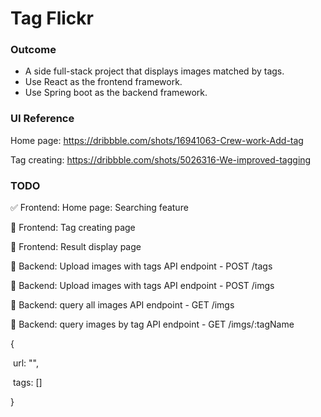 # Tag Flickr



### Outcome

- A side full-stack project that displays images matched by tags.
- Use React as the frontend framework.
- Use Spring boot as the backend framework.

 

### UI Reference 

Home page: https://dribbble.com/shots/16941063-Crew-work-Add-tag

Tag creating: https://dribbble.com/shots/5026316-We-improved-tagging



### TODO 

✅ Frontend:	 Home page: Searching feature

🔲 Frontend:	 Tag creating page

🔲 Frontend:	 Result display page

🔲 Backend:	  Upload images with tags API endpoint - POST /tags

🔲 Backend:	  Upload images with tags API endpoint - POST /imgs

🔲 Backend:	  query all images API endpoint - GET /imgs

🔲 Backend:	  query images by tag API endpoint - GET /imgs/:tagName



{

​	url: "",

​	tags: []

}